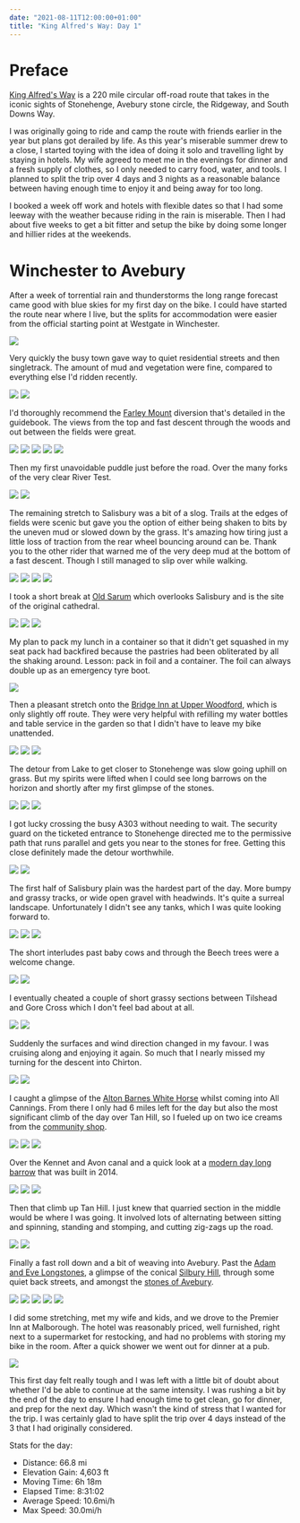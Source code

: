 ```yaml
---
date: "2021-08-11T12:00:00+01:00"
title: "King Alfred's Way: Day 1"
---
```


# Preface

[King Alfred's Way](https://www.cyclinguk.org/king-alfreds-way) is a 220 mile circular off-road route that takes in the iconic sights of Stonehenge, Avebury stone circle, the Ridgeway, and South Downs Way.

I was originally going to ride and camp the route with friends earlier in the year but plans got derailed by life. As this year's miserable summer drew to a close, I started toying with the idea of doing it solo and travelling light by staying in hotels. My wife agreed to meet me in the evenings for dinner and a fresh supply of clothes, so I only needed to carry food, water, and tools. I planned to split the trip over 4 days and 3 nights as a reasonable balance between having enough time to enjoy it and being away for too long.

I booked a week off work and hotels with flexible dates so that I had some leeway with the weather because riding in the rain is miserable. Then I had about five weeks to get a bit fitter and setup the bike by doing some longer and hillier rides at the weekends.

# Winchester to Avebury

After a week of torrential rain and thunderstorms the long range forecast came good with blue skies for my first day on the bike. I could have started the route near where I live, but the splits for accommodation were easier from the official starting point at Westgate in Winchester.

![](/images/kaw1-westgate.jpg)

Very quickly the busy town gave way to quiet residential streets and then singletrack. The amount of mud and vegetation were fine, compared to everything else I'd ridden recently.

![](/images/kaw1-street.jpg)
![](/images/kaw1-log.jpg)

I'd thoroughly recommend the [Farley Mount](https://www.visit-hampshire.co.uk/things-to-do/farley-mount-country-park-p1414861) diversion that's detailed in the guidebook. The views from the top and fast descent through the woods and out between the fields were great.

![](/images/kaw1-farley-tower.jpg)
![](/images/kaw1-farley-plaque.jpg)
![](/images/kaw1-farley-bench.jpg)
![](/images/kaw1-farley-view.jpg)
![](/images/kaw1-farley-descent.jpg)

Then my first unavoidable puddle just before the road. Over the many forks of the very clear River Test.

![](/images/kaw1-farley-puddle.jpg)
![](/images/kaw1-river-test.jpg)

The remaining stretch to Salisbury was a bit of a slog. Trails at the edges of fields were scenic but gave you the option of either being shaken to bits by the uneven mud or slowed down by the grass. It's amazing how tiring just a little loss of traction from the rear wheel bouncing around can be. Thank you to the other rider that warned me of the very deep mud at the bottom of a fast descent. Though I still managed to slip over while walking.

![](/images/kaw1-broughton.jpg)
![](/images/kaw1-haystacks.jpg)
![](/images/kaw1-pigs.jpg)
![](/images/kaw1-field-track.jpg)

I took a short break at [Old Sarum](https://www.english-heritage.org.uk/visit/places/old-sarum) which overlooks Salisbury and is the site of the original cathedral.

![](/images/kaw1-sarum-ramparts.jpg)
![](/images/kaw1-sarum-bridge.jpg)
![](/images/kaw1-sarum-view.jpg)

My plan to pack my lunch in a container so that it didn't get squashed in my seat pack had backfired because the pastries had been obliterated by all the shaking around. Lesson: pack in foil and a container. The foil can always double up as an emergency tyre boot.

![](/images/kaw1-lunch.jpg)

Then a pleasant stretch onto the [Bridge Inn at Upper Woodford](https://bridgeinnupperwoodfordpub.co.uk/), which is only slightly off route. They were very helpful with refilling my water bottles and table service in the garden so that I didn't have to leave my bike unattended.

![](/images/kaw1-durnford.jpg)
![](/images/kaw1-bridge-inn-beer.jpg)
![](/images/kaw1-bridge-inn-river.jpg)

The detour from Lake to get closer to Stonehenge was slow going uphill on grass. But my spirits were lifted when I could see long barrows on the horizon and shortly after my first glimpse of the stones.

![](/images/kaw1-stonehenge-grass.jpg)
![](/images/kaw1-stonehenge-barrows.jpg)
![](/images/kaw1-stonehenge-far.jpg)

I got lucky crossing the busy A303 without needing to wait. The security guard on the ticketed entrance to Stonehenge directed me to the permissive path that runs parallel and gets you near to the stones for free. Getting this close definitely made the detour worthwhile.

![](/images/kaw1-stonehenge-selfie.jpg)
![](/images/kaw1-stonehenge-campers.jpg)

The first half of Salisbury plain was the hardest part of the day. More bumpy and grassy tracks, or wide open gravel with headwinds. It's quite a surreal landscape. Unfortunately I didn't see any tanks, which I was quite looking forward to.

![](/images/kaw1-no-dig-no-tanks.jpg)
![](/images/kaw1-salisbury-gravel.jpg)
![](/images/kaw1-salisbury-junction.jpg)

The short interludes past baby cows and through the Beech trees were a welcome change.

![](/images/kaw1-baby-cows.jpg)
![](/images/kaw1-beeches.jpg)

I eventually cheated a couple of short grassy sections between Tilshead and Gore Cross which I don't feel bad about at all.

![](/images/kaw1-salisbury-road.jpg)
![](/images/kaw1-salisbury-field.jpg)

Suddenly the surfaces and wind direction changed in my favour. I was cruising along and enjoying it again. So much that I nearly missed my turning for the descent into Chirton.

![](/images/kaw1-tanker.jpg)
![](/images/kaw1-vedette.jpg)

I caught a glimpse of the [Alton Barnes White Horse](https://www.wiltshirewhitehorses.org.uk/altonbarnes.html) whilst coming into All Cannings. From there I only had 6 miles left for the day but also the most significant climb of the day over Tan Hill, so I fueled up on two ice creams from the [community shop](https://allcanningsshop.com/).

![](/images/kaw1-white-horse.jpg)
![](/images/kaw1-all-cannings-shop.jpg)
![](/images/kaw1-ice-cream.jpg)

Over the Kennet and Avon canal and a quick look at a [modern day long barrow](https://www.thelongbarrow.com/) that was built in 2014.

![](/images/kaw1-canal.jpg)
![](/images/kaw1-barrow-outside.jpg)
![](/images/kaw1-barrow-inside.jpg)

Then that climb up Tan Hill. I just knew that quarried section in the middle would be where I was going. It involved lots of alternating between sitting and spinning, standing and stomping, and cutting zig-zags up the road.

![](/images/kaw1-tan-hill-bottom.jpg)
![](/images/kaw1-tan-hill-elevation.jpg)

Finally a fast roll down and a bit of weaving into Avebury. Past the [Adam and Eve Longstones](https://en.wikipedia.org/wiki/The_Longstones), a glimpse of the conical [Silbury Hill](https://www.english-heritage.org.uk/visit/places/silbury-hill/), through some quiet back streets, and amongst the [stones of Avebury](https://www.english-heritage.org.uk/visit/places/avebury/).

![](/images/kaw1-tan-hill-down.jpg)
![](/images/kaw1-adam-and-eve.jpg)
![](/images/kaw1-avebury-alley.jpg)
![](/images/kaw1-avebury-shop.jpg)
![](/images/kaw1-avebury-circle.jpg)

I did some stretching, met my wife and kids, and we drove to the Premier Inn at Malborough. The hotel was reasonably priced, well furnished, right next to a supermarket for restocking, and had no problems with storing my bike in the room. After a quick shower we went out for dinner at a pub.

![](/images/kaw1-hotel.jpg)

This first day felt really tough and I was left with a little bit of doubt about whether I'd be able to continue at the same intensity. I was rushing a bit by the end of the day to ensure I had enough time to get clean, go for dinner, and prep for the next day. Which wasn't the kind of stress that I wanted for the trip. I was certainly glad to have split the trip over 4 days instead of the 3 that I had originally considered.

Stats for the day:

- Distance: 66.8 mi 
- Elevation Gain: 4,603 ft 
- Moving Time: 6h 18m 
- Elapsed Time: 8:31:02
- Average Speed: 10.6mi/h
- Max Speed: 30.0mi/h
